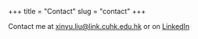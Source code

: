 +++
title = "Contact"
slug = "contact"
+++

Contact me at [xinyu.liu@link.cuhk.edu.hk](mailto:xinyu.liu@link.cuhk.edu.hk) or on [LinkedIn](https://www.linkedin.com/in/xinyu-liu-5428a1111/)
